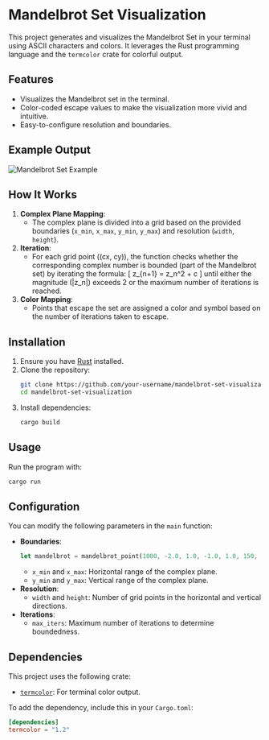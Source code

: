 # Mandelbrot Set Visualization

This project generates and visualizes the Mandelbrot Set in your terminal using ASCII characters and colors. It leverages the Rust programming language and the `termcolor` crate for colorful output.

## Features
- Visualizes the Mandelbrot set in the terminal.
- Color-coded escape values to make the visualization more vivid and intuitive.
- Easy-to-configure resolution and boundaries.

## Example Output
![Mandelbrot Set Example](./mandelbrot_example.png)

## How It Works
1. **Complex Plane Mapping**:
   - The complex plane is divided into a grid based on the provided boundaries (`x_min`, `x_max`, `y_min`, `y_max`) and resolution (`width`, `height`).
2. **Iteration**:
   - For each grid point \((cx, cy)\), the function checks whether the corresponding complex number is bounded (part of the Mandelbrot set) by iterating the formula:
     \[ z_{n+1} = z_n^2 + c \]
     until either the magnitude \(|z_n|\) exceeds 2 or the maximum number of iterations is reached.
3. **Color Mapping**:
   - Points that escape the set are assigned a color and symbol based on the number of iterations taken to escape.

## Installation
1. Ensure you have [Rust](https://www.rust-lang.org/tools/install) installed.
2. Clone the repository:
   ```bash
   git clone https://github.com/your-username/mandelbrot-set-visualization.git
   cd mandelbrot-set-visualization
   ```
3. Install dependencies:
   ```bash
   cargo build
   ```

## Usage
Run the program with:
```bash
cargo run
```

## Configuration
You can modify the following parameters in the `main` function:
- **Boundaries**:
  ```rust
  let mandelbrot = mandelbrot_point(1000, -2.0, 1.0, -1.0, 1.0, 150, 50);
  ```
  - `x_min` and `x_max`: Horizontal range of the complex plane.
  - `y_min` and `y_max`: Vertical range of the complex plane.
- **Resolution**:
  - `width` and `height`: Number of grid points in the horizontal and vertical directions.
- **Iterations**:
  - `max_iters`: Maximum number of iterations to determine boundedness.

## Dependencies
This project uses the following crate:
- [`termcolor`](https://docs.rs/termcolor/1.2.0/termcolor/): For terminal color output.

To add the dependency, include this in your `Cargo.toml`:
```toml
[dependencies]
termcolor = "1.2"
```
